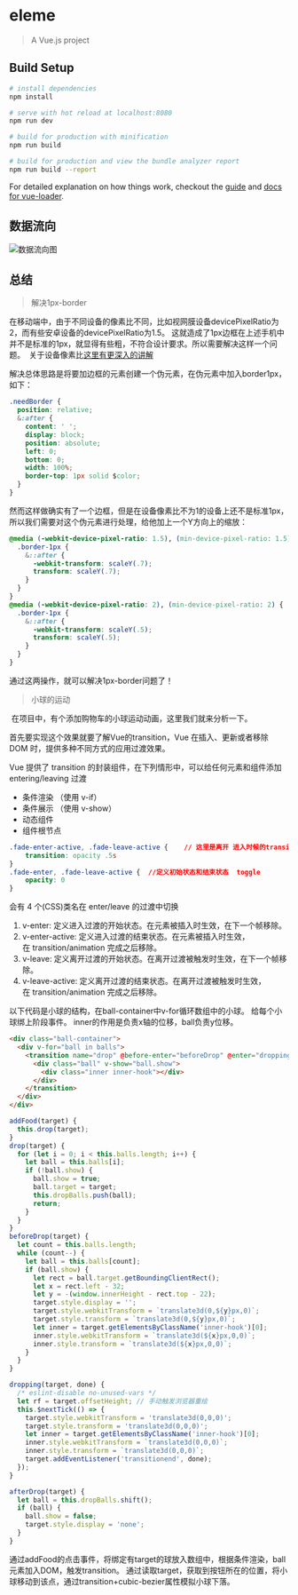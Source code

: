 # eleme

> A Vue.js project

## Build Setup

``` bash
# install dependencies
npm install

# serve with hot reload at localhost:8080
npm run dev

# build for production with minification
npm run build

# build for production and view the bundle analyzer report
npm run build --report
```

For detailed explanation on how things work, checkout the [guide](http://vuejs-templates.github.io/webpack/) and [docs for vue-loader](http://vuejs.github.io/vue-loader).
## 数据流向

![数据流向图](https://moudicat-data.oss-cn-beijing.aliyuncs.com/cdn/2017/04/所有数据.png)

## 总结

> 解决1px-border

在移动端中，由于不同设备的像素比不同，比如视网膜设备devicePixelRatio为2，而有些安卓设备的devicePixelRatio为1.5。 这就造成了1px边框在上述手机中并不是标准的1px，就显得有些粗，不符合设计要求。所以需要解决这样一个问题。  关于设备像素比[这里有更深入的讲解](http://www.zhangxinxu.com/wordpress/2012/08/window-devicepixelratio/)


解决总体思路是将要加边框的元素创建一个伪元素，在伪元素中加入border1px， 如下：

```css
.needBorder {
  position: relative;
  &:after {
    content: ' ';
    display: block;
    position: absolute;
    left: 0;
    bottom: 0;
    width: 100%;
    border-top: 1px solid $color;
  }
}
```

然而这样做确实有了一个边框，但是在设备像素比不为1的设备上还不是标准1px， 所以我们需要对这个伪元素进行处理，给他加上一个Y方向上的缩放：

```css
@media (-webkit-device-pixel-ratio: 1.5), (min-device-pixel-ratio: 1.5) {
  .border-1px {
    &::after {
      -webkit-transform: scaleY(.7);
      transform: scaleY(.7);
    }
  }
}
@media (-webkit-device-pixel-ratio: 2), (min-device-pixel-ratio: 2) {
  .border-1px {
    &::after {
      -webkit-transform: scaleY(.5);
      transform: scaleY(.5);
    }
  }
}
```
通过这两操作，就可以解决1px-border问题了！

> 小球的运动

  在项目中，有个添加购物车的小球运动动画，这里我们就来分析一下。
 
 首先要实现这个效果就要了解Vue的transition，Vue 在插入、更新或者移除 DOM 时，提供多种不同方式的应用过渡效果。
 
 Vue 提供了 transition 的封装组件，在下列情形中，可以给任何元素和组件添加 entering/leaving 过渡
 
* 条件渲染 （使用 v-if）
* 条件展示 （使用 v-show）
* 动态组件
* 组件根节点

```css
.fade-enter-active, .fade-leave-active {    // 这里是离开 进入时候的transition
	transition: opacity .5s
}
.fade-enter, .fade-leave-active {  //定义初始状态和结束状态  toggle
	opacity: 0
}
```

会有 4 个(CSS)类名在 enter/leave 的过渡中切换

1. v-enter: 定义进入过渡的开始状态。在元素被插入时生效，在下一个帧移除。
2. v-enter-active: 定义进入过渡的结束状态。在元素被插入时生效，在 transition/animation 完成之后移除。
3. v-leave: 定义离开过渡的开始状态。在离开过渡被触发时生效，在下一个帧移除。
4. v-leave-active: 定义离开过渡的结束状态。在离开过渡被触发时生效，在 transition/animation 完成之后移除。

以下代码是小球的结构，在ball-container中v-for循环数组中的小球。 给每个小球绑上阶段事件。 inner的作用是负责x轴的位移，ball负责y位移。

```html
<div class="ball-container">
  <div v-for="ball in balls">
    <transition name="drop" @before-enter="beforeDrop" @enter="dropping" @after-enter="afterDrop">
      <div class="ball" v-show="ball.show">
        <div class="inner inner-hook"></div>
      </div>
    </transition>
  </div>
</div>
```

```javascript
addFood(target) {
  this.drop(target);
}
drop(target) {
  for (let i = 0; i < this.balls.length; i++) {
    let ball = this.balls[i];
    if (!ball.show) {
      ball.show = true;
      ball.target = target;
      this.dropBalls.push(ball);
      return;
    }
  }
}
beforeDrop(target) {
  let count = this.balls.length;
  while (count--) {
    let ball = this.balls[count];
    if (ball.show) {
      let rect = ball.target.getBoundingClientRect();
      let x = rect.left - 32;
      let y = -(window.innerHeight - rect.top - 22);
      target.style.display = '';
      target.style.webkitTransform = `translate3d(0,${y}px,0)`;
      target.style.transform = `translate3d(0,${y}px,0)`;
      let inner = target.getElementsByClassName('inner-hook')[0];
      inner.style.webkitTransform = `translate3d(${x}px,0,0)`;
      inner.style.transform = `translate3d(${x}px,0,0)`;
    }
  }
}

dropping(target, done) {
  /* eslint-disable no-unused-vars */
  let rf = target.offsetHeight; // 手动触发浏览器重绘
  this.$nextTick(() => {
    target.style.webkitTransform = 'translate3d(0,0,0)';
    target.style.transform = 'translate3d(0,0,0)';
    let inner = target.getElementsByClassName('inner-hook')[0];
    inner.style.webkitTransform = `translate3d(0,0,0)`;
    inner.style.transform = `translate3d(0,0,0)`;
    target.addEventListener('transitionend', done);
  });
}

afterDrop(target) {
  let ball = this.dropBalls.shift();
  if (ball) {
    ball.show = false;
    target.style.display = 'none';
  }
}
```

通过addFood的点击事件，将绑定有target的球放入数组中，根据条件渲染，ball元素加入DOM，触发transition。 通过读取target，获取到按钮所在的位置，将小球移动到该点，通过transition+cubic-bezier属性模拟小球下落。
